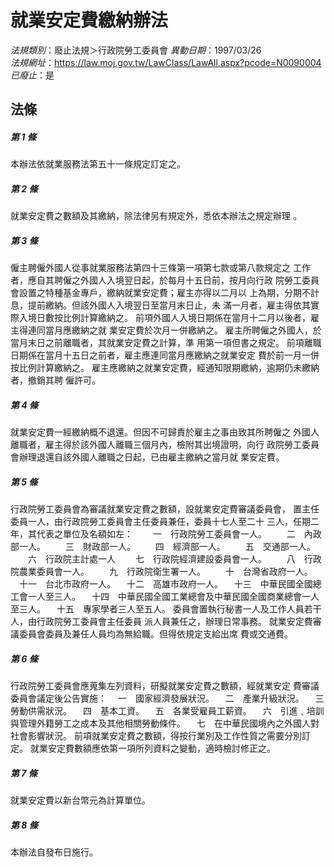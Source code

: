 # 就業安定費繳納辦法

*法規類別*：廢止法規＞行政院勞工委員會
*異動日期*：1997/03/26  
*法規網址*：https://law.moj.gov.tw/LawClass/LawAll.aspx?pcode=N0090004
*已廢止*：是


## 法條
##### 第 1 條
本辦法依就業服務法第五十一條規定訂定之。

##### 第 2 條
就業安定費之數額及其繳納，除法律另有規定外，悉依本辦法之規定辦理
。

##### 第 3 條
僱主聘僱外國人從事就業服務法第四十三條第一項第七款或第八款規定之
工作者，應自其聘僱之外國人入境翌日起，於每月十五日前，按月向行政
院勞工委員會設置之特種基金專戶，繳納就業安定費；雇主亦得以二月以
上為期，分期不計息，提前繳納。但該外國人入境翌日至當月末日止，未
滿一月者，雇主得依其實際入境日數按比例計算繳納之。
前項外國人入境日期係在當月十二月以後者，雇主得連同當月應繳納之就
業安定費於次月一併繳納之。
雇主所聘僱之外國人，於當月末日之前離職者，其就業安定費之計算，準
用第一項但書之規定。
前項離職日期係在當月十五日之前者，雇主應連同當月應繳納之就業安定
費於前一月一併按比例計算繳納之。
雇主應繳納之就業安定費，經通知限期繳納，逾期仍未繳納者，撤銷其聘
僱許可。

##### 第 4 條
就業安定費一經繳納概不退還。但因不可歸責於雇主之事由致其所聘僱之
外國人離職者，雇主得於該外國人離職三個月內，檢附其出境證明，向行
政院勞工委員會辦理退還自該外國人離職之日起，已由雇主繳納之當月就
業安定費。

##### 第 5 條
行政院勞工委員會為審議就業安定費之數額，設就業安定費審議委員會，
置主任委員一人，由行政院勞工委員會主任委員兼任，委員十七人至二十
三人，任期二年，其代表之單位及名額如左：
　　一　行政院勞工委員會一人。
　　二　內政部一人。
　　三　財政部一人。
　　四　經濟部一人。
　　五　交通部一人。
　　六　行政院主計處一人
　　七　行政院經濟建設委員會一人。
　　八　行政院農業委員會一人。
　　九　行政院衛生署一人。
　　十　台灣省政府一人。
　十一　台北市政府一人。
　十二　高雄市政府一人。
　十三　中華民國全國總工會一人至三人。
　十四　中華民國全國工業總會及中華民國全國商業總會一人至三人。
　十五　專家學者三人至五人。
委員會置執行秘書一人及工作人員若干人，由行政院勞工委員會主任委員
派人員兼任之，辦理日常事務。
就業安定費審議委員會委員及兼任人員均為無給職。但得依規定支給出席
費或交通費。

##### 第 6 條
行政院勞工委員會應蒐集左列資料，研擬就業安定費之數額，經就業安定
費審議委員會議定後公告實施：
　一　國家經濟發展狀況。
　二　產業升級狀況。
　三　勞動供需狀況。
　四　基本工資。
　五　各業受雇員工薪資。
　六　引進﹑培訓與管理外籍勞工之成本及其他相關勞動條件。
　七　在中華民國境內之外國人對社會影響狀況。
前項就業安定費之數額，得按行業別及工作性質之需要分別訂定。
就業安定費數額應依第一項所列資料之變動，適時檢討修正之。

##### 第 7 條
就業安定費以新台幣元為計算單位。

##### 第 8 條
本辦法自發布日施行。


